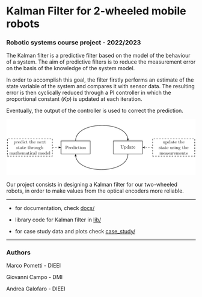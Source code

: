 # Kalman Filter for 2-wheeled mobile robots

### Robotic systems course project - 2022/2023



The Kalman filter is a predictive filter based on the model of the behaviour of a system. The aim of predictive filters is to reduce the measurement error on the basis of the knowledge of the system model.

In order to accomplish this goal, the filter firstly performs an estimate of the state variable of the system and compares it with sensor data. The resulting error is then cyclically reduced through a PI controller in which the proportional constant (*Kp*) is updated at each iteration.  

Eventually, the output of the controller is used to correct the prediction.

![](docs/pics/kf.png)

Our project consists in designing a Kalman filter for our two-wheeled robots, in order to make values from the optical encoders more reliable.

------

 

- for documentation, check [docs/](docs/)
- library code for Kalman filter in [lib/](lib/)

- for case study data and plots check [case_study/](case_study/)



------

### Authors

Marco Pometti - DIEEI

Giovanni Campo - DMI

Andrea Galofaro - DIEEI
